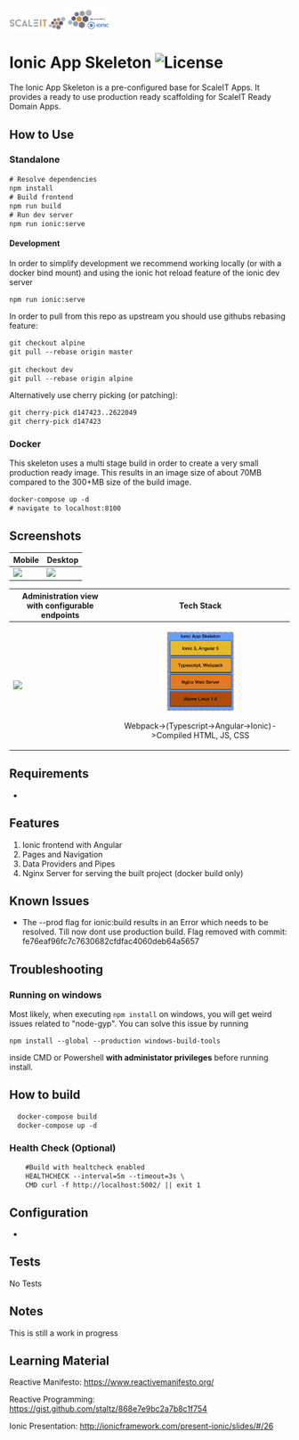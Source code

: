 <img src="https://raw.githubusercontent.com/ScaleIT-Org/media-ressources/master/logo/scaleit-logo.png" width="20%"/>
<img src="https://github.com/ScaleIT-Org/media-ressources/raw/master/logo/scaleit-waben-ionic.png" width="15%"/>


# Ionic App Skeleton ![License](https://img.shields.io/github/license/ScaleIT-Org/ionic-app-skeleton.svg?link=https://github.com/ScaleIT-Org/ionic-app-skeleton/blob/master/LICENSE)

The Ionic App Skeleton is a pre-configured base for ScaleIT Apps. It provides a ready to use production ready scaffolding for ScaleIT Ready Domain Apps.

## How to Use
### Standalone

    # Resolve dependencies
    npm install
    # Build frontend
    npm run build
    # Run dev server
    npm run ionic:serve
    
    
 #### Development

In order to simplify development we recommend working locally (or with a docker bind mount) and using the ionic hot reload feature of the ionic dev server

    npm run ionic:serve

In order to pull from this repo as upstream you should use githubs rebasing feature:

    git checkout alpine
    git pull --rebase origin master

    git checkout dev
    git pull --rebase origin alpine

Alternatively use cherry picking (or patching):

    git cherry-pick d147423..2622049
    git cherry-pick d147423

### Docker

This skeleton uses a multi stage build in order to create a very small production ready image. This results in an image size of about 70MB compared to the 300+MB size of the build image.

    docker-compose up -d
    # navigate to localhost:8100

## Screenshots

| Mobile        | Desktop       |
| ------------- | ------------- |
| <img src="Resources/Store/Screenshots/Mobile%20Main%20Page.png?raw=true"/> | <img src="Resources/Store/Screenshots/Desktop%20Main%20Page.png?raw=true"/> |

|Administration view with configurable endpoints| Tech Stack |
| ------------- | ------------- |
| <img width="100%" src="https://github.com/ScaleIT-Org/ionic-app-skeleton/blob/master/Resources/Store/Screenshots/Administration.png?raw=true"/> | <p align="center"><img width="40%" src="Resources/Documentation/tech-stack.png?raw=true"/> <p align="center">Webpack->(Typescript->Angular->Ionic)->Compiled HTML, JS, CSS</p></p>|

## Requirements
-

## Features

1) Ionic frontend with Angular
2) Pages and Navigation
2) Data Providers and Pipes
2) Nginx Server for serving the built project (docker build only)

## Known Issues
 - The --prod flag for ionic:build results in an Error which needs to be resolved. Till now dont use production build. Flag removed with commit: fe76eaf96fc7c7630682cfdfac4060deb64a5657

## Troubleshooting

### Running on windows
Most likely, when executing `npm install` on windows, you will get weird issues related to "node-gyp".
You can solve this issue by running
```
npm install --global --production windows-build-tools
```
inside CMD or Powershell **with administator privileges** before running install.

## How to build

```
  docker-compose build
  docker-compose up -d
```
### Health Check (Optional)
        #Build with healtcheck enabled
        HEALTHCHECK --interval=5m --timeout=3s \
        CMD curl -f http://localhost:5002/ || exit 1
        
        
## Configuration

-

## Tests

  No Tests


## Notes
This is still a work in progress





<!-- ## Navigation and Pages
## Data Providers
## Bindings (Two-Way & One-Way)
## Pipes -->

## Learning Material

Reactive Manifesto: https://www.reactivemanifesto.org/

Reactive Programming: https://gist.github.com/staltz/868e7e9bc2a7b8c1f754

Ionic Presentation: http://ionicframework.com/present-ionic/slides/#/26
